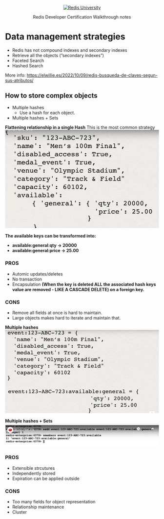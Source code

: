 <p align="center"><a href="https://university.redis.com" target="_blank"><img src="https://prod-amc-bucket.s3.amazonaws.com/customer_files/2_redis-university-reversedRGB.png" alt="Redis University" /></a></p>
<p align="center">Redis Developer Certification Walkthrough notes</p>

# Data management strategies

- Redis has not compound indexes and secondary indexes
- Retrieve all the objects (”secondary indexes”)
- Faceted Search
- Hashed Search

More info: https://elwillie.es/2022/10/09/redis-busqueda-de-claves-segun-sus-atributos/

## How to store complex objects

- Multiple hashes
    - Use a hash for each object.
- Multiple hashes + Sets

**Flattening relationship in a single Hash**
This is the most common strategy
![Untitled](/flattening_object.png)

**The available keys can be transformed into:**
- **available:general:qty → 20000**
- **available:general:price → 25.00**

### PROS
- Automic updates/deletes
- No transaction
- Encapsulation **(When the key is deleted ALL the associated hash keys value are removed - LIKE A CASCADE DELETE) on a foreign key.**

### CONS
- Remove all fields at once is hard to maintain.
- Large objects makes hard to iterate and maintain that.

**Multiple hashes**
![Untitled](/multiple_hashes.png)

**Multiple hashes + Sets**
![Untitled](/multiple_hashes_sets.png)

### PROS
- Extensible strcutures
- Independently stored
- Expiration can be applied outside

### CONS
- Too many fields for object representation
- Relationship maintenance
- Cluster
